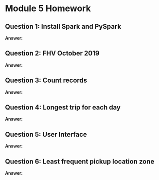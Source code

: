 # Module 5 Homework

## Question 1: Install Spark and PySpark

**Answer:**

## Question 2: FHV October 2019

**Answer:**

## Question  3: Count records

**Answer:**

## Question 4: Longest trip for each day

**Answer:**

## Question 5: User Interface

**Answer:**

## Question 6: Least frequent pickup location zone

**Answer:**